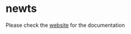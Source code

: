 # newts

Please check the [website](https://julien-truffaut.github.io/newts/) for the documentation
